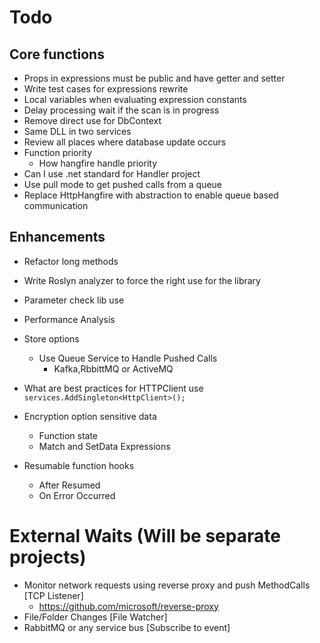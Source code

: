 ﻿# Todo

## Core functions
* Props in expressions must be public and have getter and setter
* Write test cases for expressions rewrite
* Local variables when evaluating expression constants
* Delay processing wait if the scan is in progress
* Remove direct use for DbContext
* Same DLL in two services
* Review all places where database update occurs
* Function priority
	* How hangfire handle priority
* Can I use .net standard for Handler project
* Use pull mode to get pushed calls from a queue
* Replace HttpHangfire with abstraction to enable queue based communication

## Enhancements
* Refactor long methods
* Write Roslyn analyzer to force the right use for the library
* Parameter check lib use
* Performance Analysis
* Store options
	* Use Queue Service to Handle Pushed Calls
		* Kafka,RbbittMQ or ActiveMQ
* What are best practices for HTTPClient use `services.AddSingleton<HttpClient>();`

* Encryption option sensitive data
	* Function state
	* Match and SetData Expressions
* Resumable function hooks
	* After Resumed
	* On Error Occurred



# External Waits (Will be separate projects)
* Monitor network requests using reverse proxy and push MethodCalls [TCP Listener]
	* https://github.com/microsoft/reverse-proxy
* File/Folder Changes [File Watcher]
* RabbitMQ or any service bus [Subscribe to event]